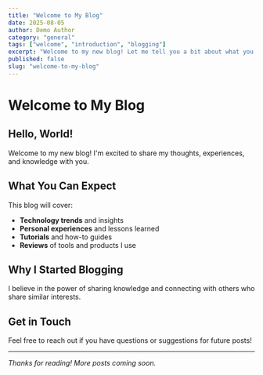 ```yaml
---
title: "Welcome to My Blog"
date: 2025-08-05
author: Demo Author
category: "general"
tags: ["welcome", "introduction", "blogging"]
excerpt: "Welcome to my new blog! Let me tell you a bit about what you can expect."
published: false
slug: "welcome-to-my-blog"
---
```


# Welcome to My Blog

## Hello, World!

Welcome to my new blog! I'm excited to share my thoughts, experiences, and knowledge with you.

## What You Can Expect

This blog will cover:

- **Technology trends** and insights
- **Personal experiences** and lessons learned
- **Tutorials** and how-to guides
- **Reviews** of tools and products I use

## Why I Started Blogging

I believe in the power of sharing knowledge and connecting with others who share similar interests.

## Get in Touch

Feel free to reach out if you have questions or suggestions for future posts!

---

*Thanks for reading! More posts coming soon.*
